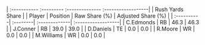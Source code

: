 | :----------- :--------- :-------------- :------------------|
|                      Rush Yards Share                      |
| Player     | Position | Raw Share (%) | Adjusted Share (%) |
| :----------| :--------| :-------------| :------------------|
| C.Edmonds  | RB       | 46.3          | 46.3               |
| J.Conner   | RB       | 39.0          | 39.0               |
| D.Daniels  | TE       | 0.0           | 0.0                |
| R.Moore    | WR       | 0.0           | 0.0                |
| M.Williams | WR       | 0.0           | 0.0                |